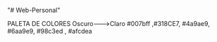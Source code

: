 "# Web-Personal" 

PALETA DE COLORES 
Oscuro--->Claro
#007bff ,#318CE7, #4a9ae9, #6aa9e9, #98c3ed , #afcdea
